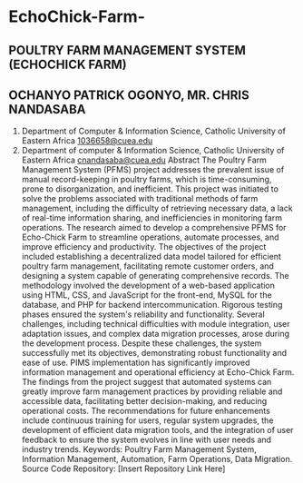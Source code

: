 # EchoChick-Farm-
## POULTRY FARM MANAGEMENT SYSTEM (ECHOCHICK FARM)
## OCHANYO PATRICK OGONYO, MR. CHRIS NANDASABA
1. Department of Computer & Information Science, Catholic University of Eastern Africa
1036658@cuea.edu
2. Department of computer & Information Science, Catholic University of Eastern Africa
 cnandasaba@cuea.edu
Abstract
The Poultry Farm Management System (PFMS) project addresses the prevalent issue of manual record-keeping in poultry farms, which is time-consuming, prone to disorganization, and inefficient. This project was initiated to solve the problems associated with traditional methods of farm management, including the difficulty of retrieving necessary data, a lack of real-time information sharing, and inefficiencies in monitoring farm operations. The research aimed to develop a comprehensive PFMS for Echo-Chick Farm to streamline operations, automate processes, and improve efficiency and productivity.
The objectives of the project included establishing a decentralized data model tailored for efficient poultry farm management, facilitating remote customer orders, and designing a system capable of generating comprehensive records. The methodology involved the development of a web-based application using HTML, CSS, and JavaScript for the front-end, MySQL for the database, and PHP for backend intercommunication. Rigorous testing phases ensured the system's reliability and functionality.
Several challenges, including technical difficulties with module integration, user adaptation issues, and complex data migration processes, arose during the development process. Despite these challenges, the system successfully met its objectives, demonstrating robust functionality and ease of use. PIMS implementation has significantly improved information management and operational efficiency at Echo-Chick Farm.
The findings from the project suggest that automated systems can greatly improve farm management practices by providing reliable and accessible data, facilitating better decision-making, and reducing operational costs. The recommendations for future enhancements include continuous training for users, regular system upgrades, the development of efficient data migration tools, and the integration of user feedback to ensure the system evolves in line with user needs and industry trends.
Keywords: Poultry Farm Management System, Information Management, Automation, Farm Operations, Data Migration.
Source Code Repository: [Insert Repository Link Here]
